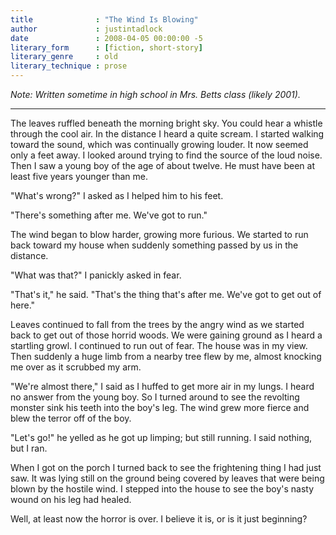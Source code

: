 ```yaml
---
title              : "The Wind Is Blowing"
author             : justintadlock
date               : 2008-04-05 00:00:00 -5
literary_form      : [fiction, short-story]
literary_genre     : old
literary_technique : prose
---
```


_Note: Written sometime in high school in Mrs. Betts class (likely 2001)._

------

The leaves ruffled beneath the morning bright sky.  You could hear a whistle through the cool air.  In the distance I heard a quite scream.  I started walking toward the sound, which was continually growing louder.  It now seemed only a feet away.  I looked around trying to find the source of the loud noise.  Then I saw a young boy of the age of about twelve.  He must have been at least five years younger than me.

"What's wrong?" I asked as I helped him to his feet.

"There's something after me.  We've got to run."

The wind began to blow harder, growing more furious.  We started to run back toward my house when suddenly something passed by us in the distance.

"What was that?" I panickly asked in fear.

"That's it," he said.  "That's the thing that's after me.  We've got to get out of here."

Leaves continued to fall from the trees by the angry wind as we started back to get out of those horrid woods.  We were gaining ground as I heard a startling growl.  I continued to run out of fear.  The house was in my view.  Then suddenly a huge limb from a nearby tree flew by me, almost knocking me over as it scrubbed my arm.

"We're almost there," I said as I huffed to get more air in my lungs.  I heard no answer from the young boy.  So I turned around to see the revolting monster sink his teeth into the boy's leg.  The wind grew more fierce and blew the terror off of the boy.

"Let's go!"  he yelled as he got up limping; but still running.  I said nothing, but I ran.

When I got on the porch I turned back to see the frightening thing I had just saw.  It was lying still on the ground being covered by leaves that were being blown by the hostile wind.  I stepped into the house to see the boy's nasty wound on his leg had healed.

Well, at least now the horror is over.  I believe it is, or is it just beginning?

